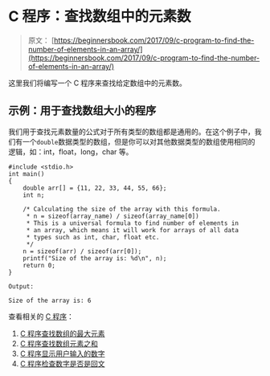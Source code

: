 # C 程序：查找数组中的元素数

> 原文： [https://beginnersbook.com/2017/09/c-program-to-find-the-number-of-elements-in-an-array/](https://beginnersbook.com/2017/09/c-program-to-find-the-number-of-elements-in-an-array/)

这里我们将编写一个 C 程序来查找给定数组中的元素数。

## 示例：用于查找数组大小的程序

我们用于查找元素数量的公式对于所有类型的数组都是通用的。在这个例子中，我们有一个`double`数据类型的数组，但是你可以对其他数据类型的数组使用相同的逻辑，如：int，float，long，char 等。

```
#include <stdio.h>
int main()
{
    double arr[] = {11, 22, 33, 44, 55, 66};
    int n;

    /* Calculating the size of the array with this formula.
     * n = sizeof(array_name) / sizeof(array_name[0])
     * This is a universal formula to find number of elements in
     * an array, which means it will work for arrays of all data
     * types such as int, char, float etc.
     */
    n = sizeof(arr) / sizeof(arr[0]);
    printf("Size of the array is: %d\n", n);
    return 0;
}

Output:
```

```
Size of the array is: 6
```

查看相关的 [C 程序](https://beginnersbook.com/2015/02/simple-c-programs/)：

1.  [C 程序查找数组的最大元素](https://beginnersbook.com/2015/02/c-program-to-find-largest-element-of-an-array/)
2.  [C 程序查找数组元素之和](https://beginnersbook.com/2014/06/c-program-to-find-sum-of-array-elements-using-pointers-recursion-functions/)
3.  [C 程序显示用户输入的数字](https://beginnersbook.com/2017/09/c-program-to-print-an-integer-entered-by-a-user/)
4.  [C 程序检查数字是否是回文](https://beginnersbook.com/2015/02/c-program-to-check-if-a-number-is-palindrome-or-not/)